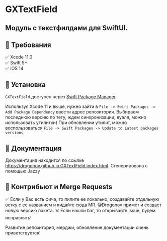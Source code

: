 # GXTextField

## Модуль с текстфилдами для SwiftUI.

## 🔷 Требования

✅ Xcode 11.0  
✅ Swift 5+  
✅ iOS 14

## 🔷 Установка

`GXTextField` доступен через [Swift Package Manager](https://swift.org/package-manager).

Используя Xcode 11 и выше, нужно зайти в  `File -> Swift Packages -> Add Package Dependency` ввести адрес репозитория. 
Выбираем последнюю версию по тегу, ждем синхронизации, вуаля, можно использовать утилитки) 
При обновлении утилит, можно воспользоваться `File -> Swift Packages -> Update to Latest packages versions`

## 🔷 Документация 

Документация находится по ссылке https://drogonov.github.io.GXTextField.index.html.
Сгенерирована с помощью Jazzy

## 🔷 Контрибьют и Merge Requests

✅ Если у Вас есть фича, то пилите ее локально, создавайте отдельную ветку с ее названием и кидайте сюда MR. @Drogonov примет и создаст новую версию пакета.
☠️ Если нашли баг, то открывайте issue, будем исправлять!

Развитие репозитория, мерджи, обновление документации очень приветствуется! 


